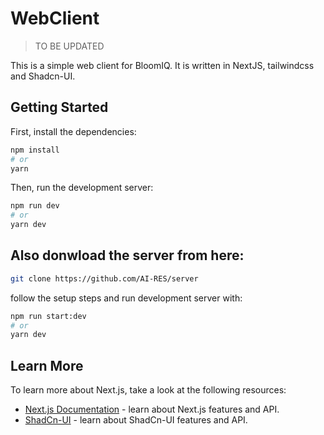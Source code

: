 # WebClient 
> TO BE UPDATED

This is a simple web client for BloomIQ. It is written in NextJS, tailwindcss and Shadcn-UI.

## Getting Started

First, install the dependencies:

```bash
npm install
# or
yarn
```

Then, run the development server:

```bash
npm run dev
# or
yarn dev
```

## Also donwload the server from here:

```bash
git clone https://github.com/AI-RES/server
```

follow the setup steps and run development server with:

```bash
npm run start:dev
# or
yarn dev
```

## Learn More

To learn more about Next.js, take a look at the following resources:

- [Next.js Documentation](https://nextjs.org/docs) - learn about Next.js features and API.
- [ShadCn-UI](https://ui.shadcn.com/) - learn about ShadCn-UI features and API.
